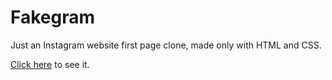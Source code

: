 # Fakegram

Just an Instagram website first page clone, made only with HTML and CSS.

[Click here](www.example.com) to see it.
